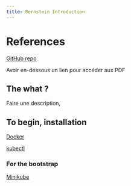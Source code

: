 ```yaml
---
title: Bernstein Introduction
---
```


# References

[GitHub repo](https://github.com/Musubi42/Epitech/tree/Bernstein)

Avoir en-dessous un lien pour accéder aux PDF

## The what ?

Faire une description,

## To begin, installation

[Docker](https://docs.docker.com/engine/install/debian/)

[kubectl](https://kubernetes.io/fr/docs/tasks/tools/install-kubectl/)

### For the bootstrap

[Minikube](https://kubernetes.io/fr/docs/tasks/tools/install-minikube/)
